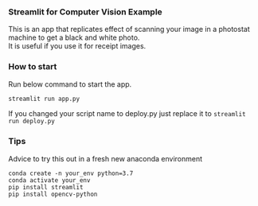 ### Streamlit for Computer Vision Example


This is an app that replicates effect of scanning your image in a photostat machine to get a black and white photo.  
It is useful if you use it for receipt images.  

### How to start
Run below command to start the app.  
```bash
streamlit run app.py
```
If you changed your script name to deploy.py just replace it to `streamlit run deploy.py`


### Tips
Advice to try this out in a fresh new anaconda environment
```
conda create -n your_env python=3.7
conda activate your_env
pip install streamlit
pip install opencv-python
```

